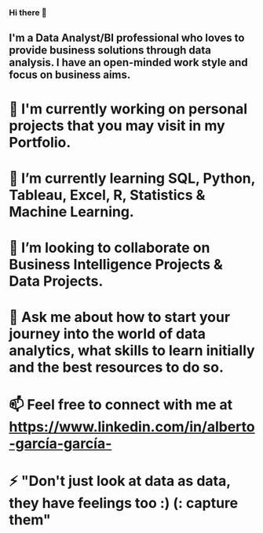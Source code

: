 ### Hi there 👋

## I'm a Data Analyst/BI professional who loves to provide business solutions through data analysis. I have an open-minded work style and focus on business aims.


# 🔭 I'm currently working on personal projects that you may visit in my Portfolio. 
# 🌱 I’m currently learning SQL, Python, Tableau, Excel, R, Statistics & Machine Learning.
# 👯 I’m looking to collaborate on Business Intelligence Projects & Data Projects.
# 💬 Ask me about how to start your journey into the world of data analytics, what skills to learn initially and the best resources to do so. 
# 📫 Feel free to connect with me at https://www.linkedin.com/in/alberto-garcía-garcía- 
# ⚡ "Don't just look at data as data, they have feelings too :) (: capture them"

